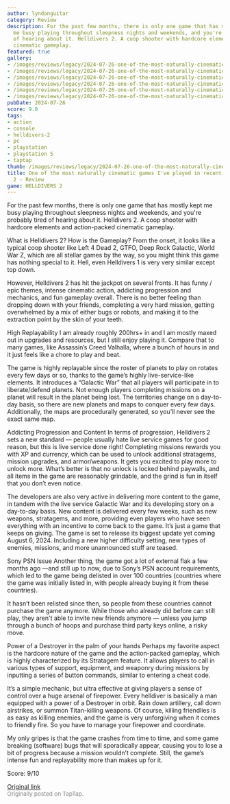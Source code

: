 ```yaml
---
author: lyndonguitar
category: Review
description: For the past few months, there is only one game that has mostly kept
  me busy playing throughout sleepness nights and weekends, and you're probably tired
  of hearing about it. Helldivers 2. A coop shooter with hardcore elements and action-packed
  cinematic gameplay.
featured: true
gallery:
- /images/reviews/legacy/2024-07-26-one-of-the-most-naturally-cinematic-games-ive-played-in-recent-years--helldivers-2---late-0.avif
- /images/reviews/legacy/2024-07-26-one-of-the-most-naturally-cinematic-games-ive-played-in-recent-years--helldivers-2---late-1.avif
- /images/reviews/legacy/2024-07-26-one-of-the-most-naturally-cinematic-games-ive-played-in-recent-years--helldivers-2---late-2.avif
- /images/reviews/legacy/2024-07-26-one-of-the-most-naturally-cinematic-games-ive-played-in-recent-years--helldivers-2---late-3.avif
- /images/reviews/legacy/2024-07-26-one-of-the-most-naturally-cinematic-games-ive-played-in-recent-years--helldivers-2---late-4.avif
- /images/reviews/legacy/2024-07-26-one-of-the-most-naturally-cinematic-games-ive-played-in-recent-years--helldivers-2---late-5.avif
pubDate: 2024-07-26
score: 9.0
tags:
- action
- console
- helldivers-2
- pc
- playstation
- playstation 5
- taptap
thumb: /images/reviews/legacy/2024-07-26-one-of-the-most-naturally-cinematic-games-ive-played-in-recent-years--helldivers-2---late-0.avif
title: One of the most naturally cinematic games I've played in recent years | Helldivers
  2 - Review
game: HELLDIVERS 2
---
```

For the past few months, there is only one game that has mostly kept me busy playing throughout sleepness nights and weekends, and you're probably tired of hearing about it. Helldivers 2. A coop shooter with hardcore elements and action-packed cinematic gameplay.

What is Helldivers 2? How is the Gameplay?
From the onset, it looks like a typical coop shooter like Left 4 Dead 2, GTFO, Deep Rock Galactic, World War Z, which are all stellar games by the way, so you might think this game has nothing special to it. Hell, even Helldivers 1 is very very similar except top down.

However, Helldivers 2 has hit the jackpot on several fronts. It has funny / epic themes, intense cinematic action, addicting progression and mechanics, and fun gameplay overall. There is no better feeling than dropping down with your friends, completing a very hard mission, getting overwhelmed by a mix of either bugs or robots, and making it to the extraction point by the skin of your teeth.

High Replayability
I am already roughly 200hrs+ in and I am mostly maxed out in upgrades and resources, but I still enjoy playing it. Compare that to many games, like Assassin’s Creed Valhalla, where a bunch of hours in and it just feels like a chore to play and beat.

The game is highly replayable since the roster of planets to play on rotates every few days or so, thanks to the game’s highly live-service-like elements. It introduces a “Galactic War” that all players will participate in to liberate/defend planets. Not enough players completing missions on a planet will result in the planet being lost. The territories change on a day-to-day basis, so there are new planets and maps to conquer every few days. Additionally, the maps are procedurally generated, so you’ll never see the exact same map.

Addicting Progression and Content
In terms of progression, Helldivers 2 sets a new standard — people usually hate live service games for good reason, but this is live service done right! Completing missions rewards you with XP and currency, which can be used to unlock additional stratagems, mission upgrades, and armor/weapons. It gets you excited to play more to unlock more. What’s better is that no unlock is locked behind paywalls, and all items in the game are reasonably grindable, and the grind is fun in itself that you don’t even notice.

The developers are also very active in delivering more content to the game, in tandem with the live service Galactic War and its developing story on a day-to-day basis. New content is delivered every few weeks, such as new weapons, stratagems, and more, providing even players who have seen everything with an incentive to come back to the game. It’s just a game that keeps on giving. The game is set to release its biggest update yet coming August 6, 2024. Including a new higher difficulty setting, new types of enemies, missions, and more unannounced stuff are teased.

Sony PSN Issue
Another thing, the game got a lot of external flak a few months ago —and still up to now, due to Sony’s PSN account requirements, which led to the game being delisted in over 100 countries (countries where the game was initially listed in, with people already buying it from these countries).

It hasn’t been relisted since then, so people from these countries cannot purchase the game anymore. While those who already did before can still play, they aren't able to invite new friends anymore — unless you jump through a bunch of hoops and purchase third party keys online, a risky move.

Power of a Destroyer in the palm of your hands
Perhaps my favorite aspect is the hardcore nature of the game and the action-packed gameplay, which is highly characterized by its Stratagem feature. It allows players to call in various types of support, equipment, and weaponry during missions by inputting a series of button commands, similar to entering a cheat code.

It’s a simple mechanic, but ultra effective at giving players a sense of control over a huge arsenal of firepower. Every helldiver is basically a man equipped with a power of a Destroyer in orbit. Rain down artillery, call down airstrikes, or summon Titan-killing weapons. Of course, killing friendlies is as easy as killing enemies, and the game is very unforgiving when it comes to friendly fire. So you have to manage your firepower and coordinate.

My only gripes is that the game crashes from time to time, and some game breaking (software) bugs that will sporadically appear, causing you to lose a bit of progress because a mission wouldn’t complete. Still, the game’s intense fun and replayability more than makes up for it.

Score: 9/10

[Original link](https://www.taptap.io/post/7894049)<br><span style="font-size: 0.95em; color: #888;">Originally posted on TapTap.</span>